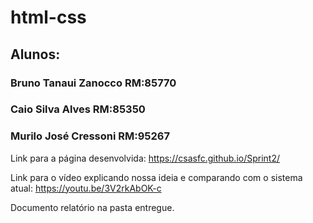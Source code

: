# html-css
 
## Alunos:

### Bruno Tanaui Zanocco RM:85770
### Caio Silva Alves RM:85350
### Murilo José Cressoni RM:95267

Link para a página desenvolvida: https://csasfc.github.io/Sprint2/       

Link para o vídeo explicando nossa ideia e comparando com o sistema atual: https://youtu.be/3V2rkAbOK-c

Documento relatório na pasta entregue.
